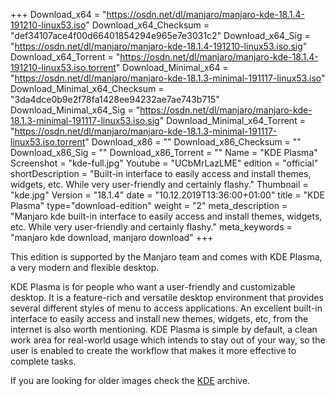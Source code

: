 +++
Download_x64 = "https://osdn.net/dl/manjaro/manjaro-kde-18.1.4-191210-linux53.iso"
Download_x64_Checksum = "def34107ace4f00d66401854294e965e7e3031c2"
Download_x64_Sig = "https://osdn.net/dl/manjaro/manjaro-kde-18.1.4-191210-linux53.iso.sig"
Download_x64_Torrent = "https://osdn.net/dl/manjaro/manjaro-kde-18.1.4-191210-linux53.iso.torrent"
Download_Minimal_x64 = "https://osdn.net/dl/manjaro/manjaro-kde-18.1.3-minimal-191117-linux53.iso"
Download_Minimal_x64_Checksum = "3da4dce0b9e2f78fa1428ee94232ae7ae743b715"
Download_Minimal_x64_Sig = "https://osdn.net/dl/manjaro/manjaro-kde-18.1.3-minimal-191117-linux53.iso.sig"
Download_Minimal_x64_Torrent = "https://osdn.net/dl/manjaro/manjaro-kde-18.1.3-minimal-191117-linux53.iso.torrent"
Download_x86 = ""
Download_x86_Checksum = ""
Download_x86_Sig = ""
Download_x86_Torrent = ""
Name = "KDE Plasma"
Screenshot = "kde-full.jpg"
Youtube = "UCbMrLazLME"
edition = "official"
shortDescription = "Built-in interface to easily access and install themes, widgets, etc. While very user-friendly and certainly flashy."
Thumbnail = "kde.jpg"
Version = "18.1.4"
date = "10.12.2019T13:36:00+01:00"
title = "KDE Plasma"
type="download-edition"
weight = "2"
meta_description = "Manjaro kde built-in interface to easily access and install themes, widgets, etc. While very user-friendly and certainly flashy."
meta_keywords = "manjaro kde download, manjaro download"
+++

This edition is supported by the Manjaro team and comes with KDE Plasma, a very modern and flexible desktop.

KDE Plasma is for people who want a user-friendly and customizable desktop. It is a feature-rich and versatile desktop environment that provides several different styles of menu to access applications. An excellent built-in interface to easily access and install new themes, widgets, etc, from the internet is also worth mentioning. KDE Plasma is simple by default, a clean work area for real-world usage which intends to stay out of your way, so the user is enabled to create the workflow that makes it more effective to complete tasks.

If you are looking for older images check the [KDE](https://osdn.net/projects/manjaro/storage/z_release_archive/kde) archive.
